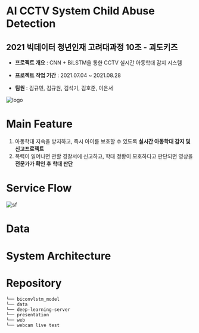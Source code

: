# AI CCTV System Child Abuse Detection

2021 빅데이터 청년인재 고려대과정 10조 - 괴도키즈
---


- **프로젝트 개요** : CNN + BiLSTM을 통한 CCTV 실시간 아동학대 감지 시스템

- **프로젝트 작업 기간** : 2021.07.04 ~ 2021.08.28

- **팀원** : 김규민, 김규원, 김석기, 김호준, 이은서


![logo](https://user-images.githubusercontent.com/83167302/135747838-a40744ca-c82c-4df8-a792-a7d681a70ad9.png)


# Main Feature

1. 아동학대 지속을 방지하고, 즉시 아이를 보호할 수 있도록 **실시간 아동학대 감지 및 신고프로젝트**
2. 폭력이 일어나면 관할 경찰서에 신고하고, 학대 정황이 모호하다고 판단되면 영상을 **전문가가 확인 후 학대 판단**

# Service Flow

![sf](https://user-images.githubusercontent.com/83167302/135747926-77adf956-cfc5-4d47-ad1d-3ba382376a8c.png)

# Data

# System Architecture


# Repository


```
└── biconvlstm_model
└── data
└── deep-learning-server
└── presentation
└── web
└── webcam live test
```

